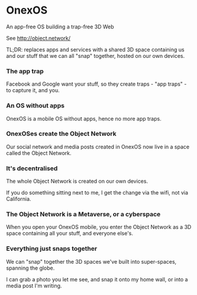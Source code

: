# OnexOS
An app-free OS building a trap-free 3D Web

See http://object.network/

TL;DR: replaces apps and services with a shared 3D space containing us and our stuff that we can all "snap" together, hosted on our own devices.

### The app trap

Facebook and Google want your stuff, so they create traps - "app traps" - to capture it, and you.

### An OS without apps

OnexOS is a mobile OS without apps, hence no more app traps.

### OnexOSes create the Object Network

Our social network and media posts created in OnexOS now live in a space called the Object Network.

### It's decentralised

The whole Object Network is created on our own devices.

If you do something sitting next to me, I get the change via the wifi, not via California.

### The Object Network is a Metaverse, or a cyberspace

When you open your OnexOS mobile, you enter the Object Network as a 3D space containing all your stuff, and everyone else's.

### Everything just snaps together

We can "snap" together the 3D spaces we've built into super-spaces, spanning the globe.

I can grab a photo you let me see, and snap it onto my home wall, or into a media post I'm writing.


